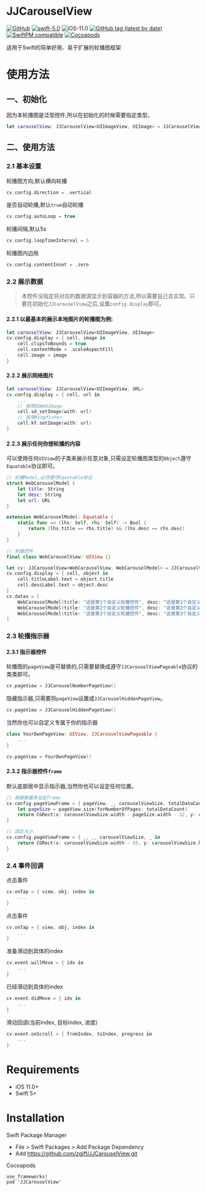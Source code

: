 JJCarouselView
=================

[![GitHub](https://img.shields.io/github/license/zgjff/JJCarouselView)](https://www.apache.org/licenses/LICENSE-2.0.html)
[![swift-5.0](https://img.shields.io/badge/swift-5.0-blue)](https://www.swift.org)
![iOS-11.0](https://img.shields.io/badge/iOS-11.0-red)
[![GitHub tag (latest by date)](https://img.shields.io/github/v/tag/zgjff/JJCarouselView)](https://github.com/zgjff/JJCarouselView)
[![SwiftPM compatible](https://img.shields.io/badge/SwiftPM-compatible-brightgreen.svg)](https://www.swift.org/package-manager/)
[![Cocoapods](https://img.shields.io/cocoapods/v/JJCarouselView)](https://cocoapods.org/pods/JJCarouselView)

适用于Swift的简单好用、易于扩展的轮播图框架

使用方法
=================

## 一、初始化
因为本轮播图是泛型控件,所以在初始化的时候需要指定类型。
```swift
let carouselView: JJCarouselView<UIImageView, UIImage> = JJCarouselView(frame: CGRect(x: 50, y: 0, width: 300, height: 200), initialize: nil, style: .full)
```

## 二、使用方法

### 2.1 基本设置
轮播图方向,默认横向轮播
```swift
cv.config.direction = .vertical
```

是否自动轮播,默认`true`自动轮播
```swift
cv.config.autoLoop = true
```

轮播间隔,默认5s
```swift
cv.config.loopTimeInterval = 5
```

轮播图内边局
```swift
cv.config.contentInset = .zero
```


### 2.2 展示数据
> 本控件没指定将对应的数据源显示到容器的方法,所以需要自己去实现。只要在初始化`JJCarouselView`之后,设置`config.display`即可。

#### 2.2.1 以最基本的展示本地图片的轮播图为例:
```swift
let carouselView: JJCarouselView<UIImageView, UIImage>
cv.config.display = { cell, image in
    cell.clipsToBounds = true
    cell.contentMode = .scaleAspectFill
    cell.image = image
}
```

#### 2.2.2 展示网络图片
```swift
let carouselView: JJCarouselView<UIImageView, URL>
cv.config.display = { cell, url in
    ...
    // 使用SDWebImage
    cell.sd_setImage(with: url)
    // 使用Kingfisher
    cell.kf.setImage(with: url)
}
```

#### 2.2.3 展示任何你想轮播的内容
可以使用任何`UIView`的子类来展示任意对象,只需设定轮播图类型的`Object`遵守`Equatable`协议即可。
```swift
// 轮播Model,必须遵守Equatable协议
struct WebCarouselModel {
    let title: String
    let desc: String
    let url: URL
}

extension WebCarouselModel: Equatable {
    static func == (lhs: Self, rhs: Self) -> Bool {
        return (lhs.title == rhs.title) && (lhs.desc == rhs.desc)
    }
}
```
```swift
// 轮播控件
final class WebCarouselView: UIView {}
```
```swift
let cv: JJCarouselView<WebCarouselView, WebCarouselModel> = JJCarouselView(frame: CGRect(x: 50, y: 0, width: 200, height: 150), initialize: nil)
cv.config.display = { cell, object in
    cell.titleLabel.text = object.title
    cell.descLabel.text = object.desc
}
cv.datas = [
    WebCarouselModel(title: "这是第1个自定义轮播控件", desc: "这是第1个自定义轮播控件", url: URL(string: "https://www.baidu.com")!),
    WebCarouselModel(title: "这是第2个自定义轮播控件", desc: "这是第2个自定义轮播控件", url: URL(string: "https://www.zhihu.com")!),
    WebCarouselModel(title: "这是第3个自定义轮播控件", desc: "这是第3个自定义轮播控件", url: URL(string: "https://cn.bing.com")!),
]
```

### 2.3 轮播指示器

#### 2.3.1 指示器控件
轮播图的`pageView`是可替换的,只需要替换成遵守`JJCarouselViewPageable`协议的类类即可。
```swift
cv.pageView = JJCarouselNumberPageView()
```
隐藏指示器,只需要将`pageView`设置成`JJCarouselHiddenPageView`。
```swift
cv.pageView = JJCarouselHiddenPageView()
```
当然你也可以自定义专属于你的指示器
```swift
class YourOwnPageView: UIView, JJCarouselViewPageable {
    ...
}
```
```swift
cv.pageView = YourOwnPageView()
```

#### 2.3.2 指示器控件`frame`
默认底部居中显示指示器,当然你也可以设定任何位置。
```swift
// 根据数量来设定frame
cv.config.pageViewFrame = { pageView, _, carouselViewSize, totalDataCount in
    let pageSize = pageView.size(forNumberOfPages: totalDataCount)
    return CGRect(x: carouselViewSize.width - pageSize.width - 12, y: carouselViewSize.height - pageSize.height - 10, width: pageSize.width, height: pageSize.height)
}
```
```swift
// 固定大小
cv.config.pageViewFrame = { _, _, carouselViewSize, _ in
    return CGRect(x: carouselViewSize.width - 55, y: carouselViewSize.height - 30, width: 45, height: 20)
}
```

### 2.4 事件回调

点击事件
```swift
cv.onTap = { view, obj, index in
    ...
}
```
点击事件
```swift
cv.onTap = { view, obj, index in
    ...
}
```
准备滑动到具体的index
```swift
cv.event.willMove = { idx in
    ...
}
```
已经滑动到具体的index
```swift
cv.event.didMove = { idx in
    ...
}
```
滑动回调(当前index, 目标index, 进度)
```swift
cv.event.onScroll = { fromIndex, toIndex, progress in 
    ...
}
```


Requirements
=================
* iOS 11.0+
* Swift 5+

Installation
=================
Swift Package Manager
* File > Swift Packages > Add Package Dependency
* Add https://github.com/zgjff/JJCarouselView.git

Cocoapods
```
use_frameworks!
pod 'JJCarouselView'
```

